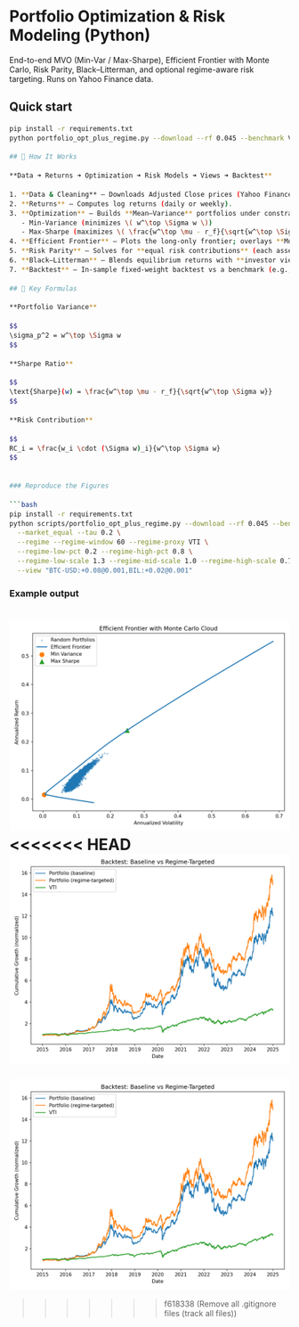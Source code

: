 # Portfolio Optimization & Risk Modeling (Python)
End-to-end MVO (Min-Var / Max-Sharpe), Efficient Frontier with Monte Carlo, Risk Parity, Black–Litterman, and optional regime-aware risk targeting. Runs on Yahoo Finance data.

## Quick start
```bash
pip install -r requirements.txt
python portfolio_opt_plus_regime.py --download --rf 0.045 --benchmark VTI   --market_equal --tau 0.2   --regime --regime-window 60 --regime-proxy VTI   --regime-low-pct 0.2 --regime-high-pct 0.8   --regime-low-scale 1.3 --regime-mid-scale 1.0 --regime-high-scale 0.7 --view "BTC-USD:+0.08@0.001,BIL:+0.02@0.001"

## 🧠 How It Works

**Data ➜ Returns ➜ Optimization ➜ Risk Models ➜ Views ➜ Backtest**

1. **Data & Cleaning** — Downloads Adjusted Close prices (Yahoo Finance), aligns to business days, forward-fills small gaps.
2. **Returns** — Computes log returns (daily or weekly).  
3. **Optimization** — Builds **Mean–Variance** portfolios under constraints (long-only, fully invested):  
   - Min-Variance (minimizes \( w^\top \Sigma w \))  
   - Max-Sharpe (maximizes \( \frac{w^\top \mu - r_f}{\sqrt{w^\top \Sigma w}} \))  
4. **Efficient Frontier** — Plots the long-only frontier; overlays **Monte Carlo** random portfolios for context.  
5. **Risk Parity** — Solves for **equal risk contributions** (each asset contributes equally to total variance).  
6. **Black–Litterman** — Blends equilibrium returns with **investor views** (e.g., `"BTC-USD:+0.08@0.001,BIL:+0.02@0.001"`), where `@` is the view variance (smaller = higher confidence).  
7. **Backtest** — In-sample fixed-weight backtest vs a benchmark (e.g., VTI) + optional **regime-aware scaling** of risk based on a volatility proxy.

## 📐 Key Formulas

**Portfolio Variance**

$$
\sigma_p^2 = w^\top \Sigma w
$$

**Sharpe Ratio**

$$
\text{Sharpe}(w) = \frac{w^\top \mu - r_f}{\sqrt{w^\top \Sigma w}}
$$

**Risk Contribution**

$$
RC_i = \frac{w_i \cdot (\Sigma w)_i}{w^\top \Sigma w}
$$


### Reproduce the Figures

```bash
pip install -r requirements.txt
python scripts/portfolio_opt_plus_regime.py --download --rf 0.045 --benchmark VTI \
  --market_equal --tau 0.2 \
  --regime --regime-window 60 --regime-proxy VTI \
  --regime-low-pct 0.2 --regime-high-pct 0.8 \
  --regime-low-scale 1.3 --regime-mid-scale 1.0 --regime-high-scale 0.7 \
  --view "BTC-USD:+0.08@0.001,BIL:+0.02@0.001"
```
### Example output
![Efficient Frontier](figures/efficient_frontier_mc.png)
<<<<<<< HEAD
![Backtest](figures/backtest_cum_returns_regime.png)
=======
![Backtest](figures/backtest_cum_returns_regime.png)
>>>>>>> f618338 (Remove all .gitignore files (track all files))
